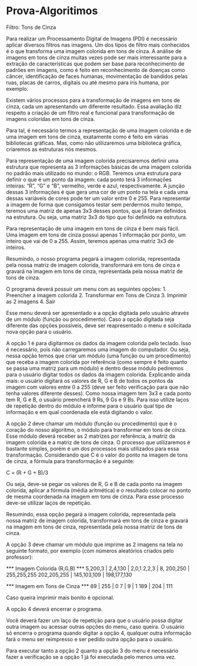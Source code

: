 # Prova-Algoritimos
 
Filtro: Tons de Cinza

Para realizar um Processamento Digital de Imagens (PDI) é necessário aplicar diversos filtros nas imagens. Um dos tipos de filtro mais conhecidos é o que transforma uma imagem colorida em tons de cinza. A análise de imagens em tons de cinza muitas vezes pode ser mais interessante para a extração de características que podem ser base para reconhecimento de padrões em imagens, como é feito em reconhecimento de doenças como câncer, identificação de faces humanas, movimentação de bandidos pelas ruas, placas de carros, digitais ou até mesmo para íris humana, por exemplo.

Existem vários processos para a transformação de imagens em tons de cinza, cada um apresentando um diferente resultado. Essa avaliação diz respeito a criação de um filtro real e funcional para transformação de imagens coloridas em tons de cinza.

Para tal, é necessário termos a representação de uma imagem colorida e de uma imagem em tons de cinza, exatamente como é feito em várias bibliotecas gráficas. Mas, como não utilizaremos uma biblioteca gráfica, criaremos as estruturas nós mesmos.

Para representação de uma imagem colorida precisaremos definir uma estrutura que representa as 3 informações básicas de uma imagem colorida no padrão mais utilizado no mundo: o RGB. Teremos uma estrutura para definir o que é um ponto da imagem: cada ponto terá 3 informações inteiras: “R”, “G” e “B”, vermelho, verde e azul, respectivamente. A junção dessas 3 informações é que gera uma cor de um ponto na tela e cada uma dessas variáveis de cores pode ter um valor entre 0 e 255. Para representar a imagem de forma que consigamos testar sem perdermos muito tempo, teremos uma matriz de apenas 3x3 desses pontos, que já foram definidos na estrutura. Ou seja, uma matriz 3x3 do tipo que foi definido na estrutura.

Para representação de uma imagem em tons de cinza é bem mais fácil. Uma imagem em tons de cinza possui apenas 1 informação por ponto, um inteiro que vai de 0 a 255. Assim, teremos apenas uma matriz 3x3 de inteiros.

Resumindo, o nosso programa pegará a imagem colorida, representada pela nossa matriz de imagem colorida, transformará em tons de cinza e gravará na imagem em tons de cinza, representada pela nossa matriz de tons de cinza.

O programa deverá possuir um menu com as seguintes opções:
    1. Preencher a imagem colorida
    2. Transformar em Tons de Cinza
    3. Imprimir as 2 imagens
    4. Sair

Esse menu deverá ser apresentado e a opção digitada pelo usuário através de um módulo (função ou procedimento). Caso a opção digitada seja diferente das opções possíveis, deve ser reapresentado o menu e solicitada nova opção para o usuário.

A opção 1 é para digitarmos os dados da imagem colorida pelo teclado. Isso é necessário, pois não carregaremos uma imagem do computador. Ou seja, nessa opção temos que criar um módulo (uma função ou um procedimento) que receba a imagem colorida por referência (como sempre é feito quanto se passa uma matriz para um módulo) e dentro desse módulo pediremos para o usuário digitar todos os dados da imagem colorida. Explicando ainda mais: o usuário digitará os valores de R, G e B de todos os pontos da imagem com valores entre 0 a 255 (deve ser feito verificação para que não tenha valores diferente desses). Como nossa imagem tem 3x3 e cada ponto tem R, G e B, o usuário preencherá 9 Rs, 9 Gs e 9 Bs. Para isso utilize laços de repetição dentro do módulo e informe para o usuário qual tipo de informação e em qual coordenada ele está digitando o valor.

A opção 2 deve chamar um módulo (função ou procedimento) que é o coração do nosso algoritmo, o módulo para transformar em tons de cinza. Esse módulo deverá receber as 2 matrizes por referência, a matriz da imagem colorida e a matriz de tons de cinza. O processo que utilizaremos é bastante simples, porém é um dos processos mais utilizados para essa transformação. Considerando que C é o valor do ponto na imagem de tons de cinza, a fórmula para transformação é a seguinte:

C = (R + G + B)/3

Ou seja, deve-se pegar os valores de R, G e B de cada ponto na imagem colorida, aplicar a fórmula (média aritmética) e o resultado colocar no ponto de mesma coordenada na imagem em tons de cinza. Para esse processo deve-se utilizar laços de repetição.

Resumindo, essa opção pegará a imagem colorida, representada pela nossa matriz de imagem colorida, transformará em tons de cinza e gravará na imagem em tons de cinza, representada pela nossa matriz de tons de cinza.

A opção 3 deve chamar um módulo que imprime as 2 imagens na tela no seguinte formato, por exemplo (com números aleatórios criados pelo professor):

*** Imagem Colorida (R,G,B) ***
5,200,3 | 2,4,130 | 2,0,1
2,2,3 | 8, 200,250 | 255,255,255
202,205,255 | 145,103,109 | 198,177,130

*** Imagem em Tons de Cinza ***
69 | 255 | 0
7 | 9 | 1
189 | 204 | 111

Caso queira imprimir mais bonito é opcional.

A opção 4 deverá encerrar o programa.

Você deverá fazer um laço de repetição para que o usuário possa digitar outra imagem ou acessar outras opções do menu, caso queira. O usuário só encerra o programa quando digitar a opção 4, qualquer outra informação fará o menu ser reimpresso e ser pedido outra opção para o usuário.

Para executar tanto a opção 2 quanto a opção 3 do menu é necessário fazer a verificação se a opção 1 já foi executada pelo menos uma vez.
